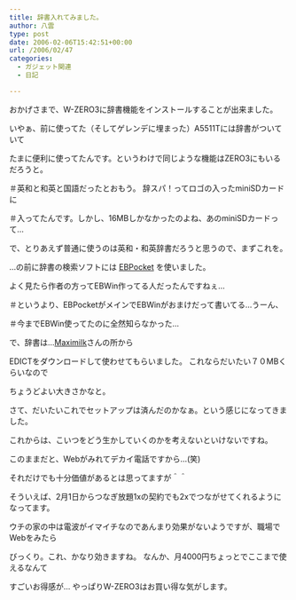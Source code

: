 ```yaml
---
title: 辞書入れてみました。
author: 八雲
type: post
date: 2006-02-06T15:42:51+00:00
url: /2006/02/47
categories:
  - ガジェット関連
  - 日記

---
```

おかげさまで、W-ZERO3に辞書機能をインストールすることが出来ました。
  
いやぁ、前に使ってた（そしてゲレンデに埋まった）A5511Tには辞書がついていて
  
たまに便利に使ってたんです。というわけで同じような機能はZERO3にもいるだろうと。
  
＃英和と和英と国語だったとおもう。 辞スパ！ってロゴの入ったminiSDカードに
  
＃入ってたんです。しかし、16MBしかなかったのよね、あのminiSDカードって…

で、とりあえず普通に使うのは英和・和英辞書だろうと思うので、まずこれを。
  
…の前に辞書の検索ソフトには [EBPocket][1] を使いました。
  
よく見たら作者の方ってEBWin作ってる人だったんですねぇ…
  
＃というより、EBPocketがメインでEBWinがおまけだって書いてる…うーん、
  
＃今までEBWin使ってたのに全然知らなかった…

で、辞書は…[Maximilk][2]さんの所から
  
EDICTをダウンロードして使わせてもらいました。 これならだいたい７０MBくらいなので
  
ちょうどよい大きさかなと。

さて、だいたいこれでセットアップは済んだのかなぁ。という感じになってきました。
  
これからは、こいつをどう生かしていくのかを考えないといけないですね。
  
このままだと、Webがみれてデカイ電話ですから…(笑)
  
それだけでも十分価値があるとは思ってますが＾＾

そういえば、2月1日からつなぎ放題1xの契約でも2xでつながせてくれるようになってます。
  
ウチの家の中は電波がイマイチなのであんまり効果がないようですが、職場でWebをみたら
  
びっくり。これ、かなり効きますね。 なんか、月4000円ちょっとでここまで使えるなんて
  
すごいお得感が… やっぱりW-ZERO3はお買い得な気がします。

 [1]: http://www31.ocn.ne.jp/~h_ishida/
 [2]: http://hp.vector.co.jp/authors/VA037273/